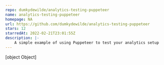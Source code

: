 ```yaml
---
repo: dumkydewilde/analytics-testing-puppeteer
name: analytics-testing-puppeteer
homepage: NA
url: https://github.com/dumkydewilde/analytics-testing-puppeteer
stars: 12
starredAt: 2022-02-21T23:01:55Z
description: |-
    A simple example of using Puppeteer to test your analytics setup
---
```


[object Object]
